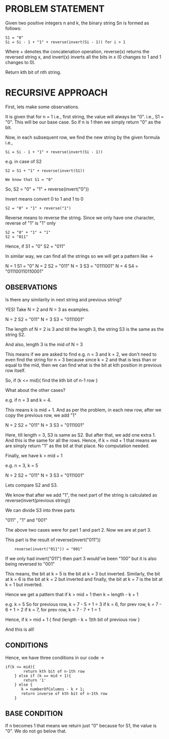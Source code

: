 # PROBLEM STATEMENT

Given two positive integers n and k, the binary string Sn is formed as follows:

    S1 = "0"
    Si = Si - 1 + "1" + reverse(invert(Si - 1)) for i > 1

Where + denotes the concatenation operation, reverse(x) returns the reversed string x, and invert(x) inverts all the bits in x (0 changes to 1 and 1 changes to 0).

Return kth bit of nth string. 


# RECURSIVE APPROACH

First, lets make some observations. 

It is given that for n = 1 i.e., first string, the value will always be "0". i.e., S1 = "0". This will be our base case. So if n is 1 then we simply return "0" as the bit.


Now, in each subsequent row, we find the new string by the given formula i.e., 

    Si = Si - 1 + "1" + reverse(invert(Si - 1)) 

e.g. in case of S2

    S2 = S1 + "1" + reverse(invert(S1))

    We know that S1 = "0"

So, S2 = "0" + "1" + reverse(invert("0"))

Invert means convert 0 to 1 and 1 to 0

    S2 = "0" + "1" + reverse("1")
Reverse means to reverse the string. Since we only have one character, reverse of "1" is "1" only

    S2 = "0" + "1" + "1"
    S2 = "011"

Hence, if S1 = "0"
          S2 = "011"

In similar way, we can find all the strings so we will get a pattern like ->

  N = 1         S1 = "0"
  N = 2         S2 = "011"
  N = 3         S3 = "0111001"
  N = 4         S4 = "011100110110001"


## OBSERVATIONS

Is there any similarity in next string and previous string?

YES! Take N = 2 and N = 3 as examples.

  N = 2         S2 = "011"
  N = 3         S3 = "0111001"

The length of N = 2 is 3
and till the length 3, the string S3 is the same as the string S2.

And also, length 3 is the mid of N = 3

This means if we are asked to find e.g. n = 3 and k = 2, we don't need to even find the string for n = 3 because since k = 2 and that is less than or equal to the mid, then we can find what is the bit at kth position in previous row itself. 

So, 
    if (k <= mid){
    find the kth bit of n-1 row
    }

What about the other cases?

e.g. if n = 3 and k = 4. 

This means k is mid + 1. And as per the problem, in each new row, after we copy the previous row, we add "1"

  N = 2         S2 = "011"
  N = 3         S3 = "0111001"

Here, till length = 3, S3 is same as S2. But after that, we add one extra 1. And this is the same for all the rows. Hence, if k = mid + 1 that means we are simply return "1" as the bit at that place. No computation needed.


Finally, we have k > mid + 1

e.g. n = 3, k = 5

  N = 2         S2 = "011"
  N = 3         S3 = "0111001"


Lets compare S2 and S3. 

We know that after we add "1", the next part of the string is calculated as reverse(invert(previous string))

We can divide S3 into three parts

"011" , "1" and "001"

The above two cases were for part 1 and part 2. Now we are at part 3.

This part is the result of reverse(invert("011"))

        reverse(invert("011")) = "001" 

If we only had invert("011") then part 3 would've been "100" but it is also being reversed to "001"

This means, the bit at k = 5 is the bit at k = 3 but inverted. 
Similarly, the bit at k = 6 is the bit at k = 2 but inverted
and finally, the bit at k = 7 is the bit at k = 1 but inverted.

Hence we get a pattern that if k > mid + 1 then k = length - k + 1


e.g. k = 5
So for previous row, k = 7 - 5 + 1 = 3
if k = 6, for prev row, k = 7 - 6 + 1 = 2
if k = 7, for prev row, k = 7 - 7 + 1  = 1


Hence, 
    if k > mid + 1 {
        find (length - k + 1)th bit of previous row
        }

And this is all!


## CONDITIONS

Hence, we have three conditions in our code -> 

    if(k <= mid){
            return kth bit of n-1th row
        } else if (k == mid + 1){
            return '1'
        } else {
           k = numberOfColumns - k + 1;
           return inverse of kth bit of n-1th row
        }


## BASE CONDITION

If n becomes 1 that means we return just "0" because for S1, the value is "0". We do not go below that.
